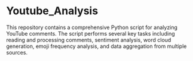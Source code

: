 # Youtube_Analysis
This repository contains a comprehensive Python script for analyzing YouTube comments. The script performs several key tasks including reading and processing comments, sentiment analysis, word cloud generation, emoji frequency analysis, and data aggregation from multiple sources.
